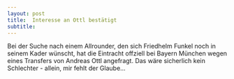 ```yaml
---
layout: post
title:  Interesse an Ottl bestätigt
subtitle:  
---
```


Bei der Suche nach einem Allrounder, den sich Friedhelm Funkel noch in seinem Kader wünscht, hat die Eintracht offziell bei Bayern München wegen eines Transfers von Andreas Ottl angefragt. Das wäre sicherlich kein Schlechter - allein, mir fehlt der Glaube...


